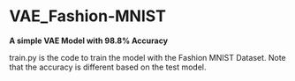 # VAE_Fashion-MNIST
**A simple VAE Model with 98.8% Accuracy**

train.py is the code to train the model with the Fashion MNIST Dataset. Note that the accuracy is different based on the test model.
